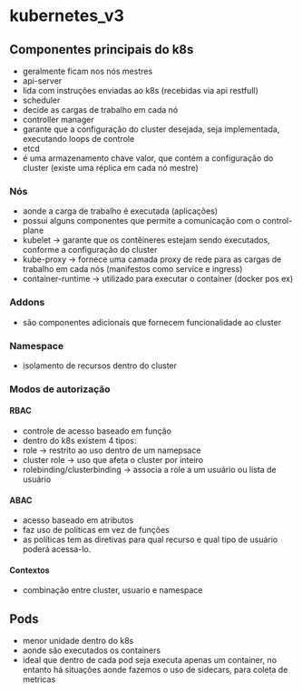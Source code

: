 # kubernetes_v3

## Componentes principais do k8s
- geralmente ficam nos nós mestres
- api-server
 - lida com instruções enviadas ao k8s (recebidas via api restfull)
- scheduler
 - decide as cargas de trabalho em cada nó
- controller manager
 - garante que a configuração do cluster desejada, seja implementada, executando loops de controle
- etcd
 - é uma armazenamento chave valor, que contém a configuração do cluster (existe uma réplica em cada nó mestre)

### Nós
- aonde a carga de trabalho é executada (aplicações)
- possui alguns componentes que permite a comunicação com o control-plane
- kubelet -> garante que os contêineres estejam sendo executados, conforme a configuração do cluster
- kube-proxy -> fornece uma camada proxy de rede para as cargas de trabalho em cada nós (manifestos como service e ingress)
- container-runtime -> utilizado para executar o container (docker pos ex)

### Addons
- são componentes adicionais que fornecem funcionalidade ao cluster

### Namespace
- isolamento de recursos dentro do cluster

### Modos de autorização

#### RBAC
- controle de acesso baseado em função
- dentro do k8s existem 4 tipos:
 - role -> restrito ao uso dentro de um namepsace
 - cluster role -> uso que afeta o cluster por inteiro
 - rolebinding/clusterbinding -> associa a role a um usuário ou lista de usuário


#### ABAC
- acesso baseado em atributos
- faz uso de políticas em vez de funções
- as políticas tem as diretivas para qual recurso e qual tipo de usuário poderá acessa-lo.

#### Contextos
- combinação entre cluster, usuario e namespace

## Pods
- menor unidade dentro do k8s
- aonde são executados os containers
- ideal que dentro de cada pod seja executa apenas um container, no entanto há situações aonde fazemos o uso de sidecars, para coleta de metricas